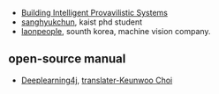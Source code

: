
- [Building Intelligent Provavilistic Systems](https://hips.seas.harvard.edu/blog/2013/02/04/predictive-learning-vs-representation-learning/)
- [sanghyukchun](http://sanghyukchun.github.io/88/), kaist phd student
- [laonpeople](http://laonple.blog.me/220660947991), sounth korea, machine vision company.



## open-source manual
- [Deeplearning4j](https://deeplearning4j.org/kr-index),  [translater-Keunwoo Choi](http://keunwoochoi.blogspot.kr/2016/03/deeplearning4jorg.html)

